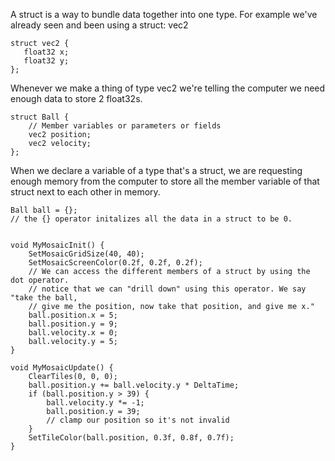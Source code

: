 A struct is a way to bundle data together into one type.
For example we've already seen and been using a struct: vec2

```
struct vec2 {
   float32 x;
   float32 y;
};
```

Whenever we make a thing of type vec2 we're telling the computer we need enough data to store 2 float32s.

```
struct Ball {
    // Member variables or parameters or fields
    vec2 position;
    vec2 velocity;
};
```

When we declare a variable of a type that's a struct, we are requesting enough memory from the computer to store all the member variable of that struct next to each other in memory.

```
Ball ball = {};
// the {} operator initalizes all the data in a struct to be 0.


void MyMosaicInit() {
    SetMosaicGridSize(40, 40);
    SetMosaicScreenColor(0.2f, 0.2f, 0.2f);
    // We can access the different members of a struct by using the dot operator.
    // notice that we can "drill down" using this operator. We say "take the ball,
    // give me the position, now take that position, and give me x."
    ball.position.x = 5;
    ball.position.y = 9;
    ball.velocity.x = 0;
    ball.velocity.y = 5;
}

void MyMosaicUpdate() {
    ClearTiles(0, 0, 0);
    ball.position.y += ball.velocity.y * DeltaTime;
    if (ball.position.y > 39) {
        ball.velocity.y *= -1;
        ball.position.y = 39;
        // clamp our position so it's not invalid
    }
    SetTileColor(ball.position, 0.3f, 0.8f, 0.7f);    
}
```

